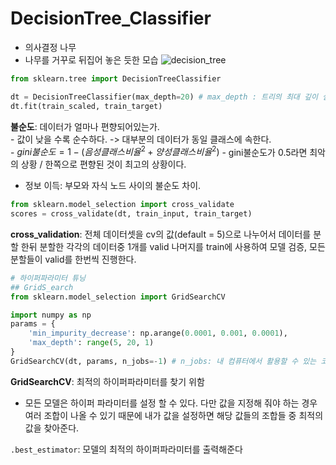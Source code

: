# DecisionTree_Classifier
- 의사결정 나무
- 나무를 거꾸로 뒤집어 놓은 듯한 모습
![decision_tree](ML/asset/decisiontree.png)
```python
from sklearn.tree import DecisionTreeClassifier

dt = DecisionTreeClassifier(max_depth=20) # max_depth : 트리의 최대 깊이 설정
dt.fit(train_scaled, train_target)
```
**불순도**: 데이터가 얼마나 편향되어있는가.  
    - 값이 낮을 수록 순수하다. -> 대부분의 데이터가 동일 클래스에 속한다.  
    - $gini불순도 = 1 - (음성 클래스 비율^2 + 양성 클래스 비율^2)$
    - gini불순도가 0.5라면 최악의 상황 / 한쪽으로 편향된 것이 최고의 상황이다.  

- 정보 이득: 부모와 자식 노드 사이의 불순도 차이.

```python
from sklearn.model_selection import cross_validate
scores = cross_validate(dt, train_input, train_target)
```
**cross_validation**: 전체 데이터셋을 cv의 값(default = 5)으로 나누어서 데이터를 분할 한뒤 분할한 각각의 데이터중 1개를 valid 나머지를 train에 사용하여 모델 검증, 모든 분할들이 valid를 한번씩 진행한다.

```python
# 하이퍼파라미터 튜닝
## GridS_earch
from sklearn.model_selection import GridSearchCV

import numpy as np
params = {
    'min_impurity_decrease': np.arange(0.0001, 0.001, 0.0001),
    'max_depth': range(5, 20, 1)
}
GridSearchCV(dt, params, n_jobs=-1) # n_jobs: 내 컴퓨터에서 활용할 수 있는 코어의 수 지정(-1은 전부 사용)
```
**GridSearchCV**: 최적의 하이퍼파라미터를 찾기 위함
- 모든 모델은 하이퍼 파라미터를 설정 할 수 있다. 다만 값을 지정해 줘야 하는 경우 여러 조합이 나올 수 있기 때문에 내가 값을 설정하면 해당 값들의 조합들 중 최적의 값을 찾아준다. 

`.best_estimator`: 모델의 최적의 하이퍼파라미터를 출력해준다  